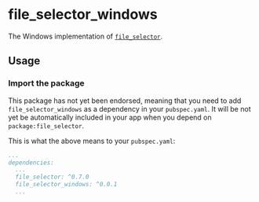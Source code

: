 # file_selector_windows

The Windows implementation of [`file_selector`][1].

## Usage

### Import the package

This package has not yet been endorsed, meaning that you need to add `file_selector_windows`
as a dependency in your `pubspec.yaml`. It will be not yet be automatically included in your app
when you depend on `package:file_selector`.

This is what the above means to your `pubspec.yaml`:

```yaml
...
dependencies:
  ...
  file_selector: ^0.7.0
  file_selector_windows: ^0.0.1
  ...
```

[1]: https://github.com/flutter/plugins/tree/master/packages/file_selector
